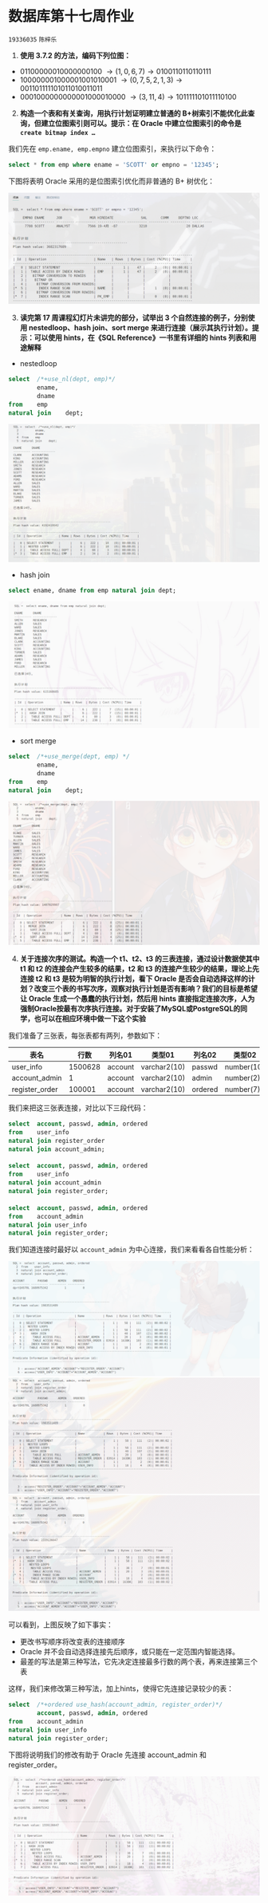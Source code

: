 # 数据库第十七周作业
`19336035` `陈梓乐`

1. **使用 3.7.2 的方法，编码下列位图：**
- 01100000010000000100
$\rightarrow(1, 0, 6, 7)\rightarrow 0100110110110111$
- 100000001000001001010001
$\rightarrow(0, 7, 5, 2, 1, 3)\rightarrow001101111101011010011011$
- 0001000000000001000010000
$\rightarrow(3, 11, 4)\rightarrow101111101011110100$

2. **构造一个表和有关查询，用执行计划证明建立普通的 B+树索引不能优化此查询，但建立位图索引则可以。提示：在 Oracle 中建立位图索引的命令是 `create bitmap index …`**

我们先在 `emp.ename, emp.empno` 建立位图索引，来执行以下命令：
```sql
select * from emp where ename = 'SCOTT' or empno = '12345';
```
下图将表明 Oracle 采用的是位图索引优化而非普通的 B+ 树优化：

![](../img/95.png)

3. **读完第 17 周课程幻灯片未讲完的部分，试举出 3 个自然连接的例子，分别使用 nestedloop、hash join、sort merge 来进行连接（展示其执行计划）。提示：可以使用 hints，在《SQL Reference》一书里有详细的 hints 列表和用途解释** 

- nestedloop
```sql
select  /*+use_nl(dept, emp)*/ 
        ename, 
        dname 
from    emp 
natural join    dept;
```

![](../img/97.png)
- hash join
```sql
select ename, dname from emp natural join dept; 
```

![](../img/96.png)

- sort merge
```sql
select  /*+use_merge(dept, emp) */ 
        ename, 
        dname 
from    emp 
natural join    dept;
```

![](../img/98.png)

4. **关于连接次序的测试。构造一个 t1、t2、t3 的三表连接，通过设计数据使其中 t1 和 t2 的连接会产生较多的结果，t2 和 t3 的连接产生较少的结果，理论上先连接 t2 和 t3 是较为明智的执行计划，看下 Oracle 是否会自动选择这样的计划？改变三个表的书写次序，观察对执行计划是否有影响？我们的目标是希望让 Oracle 生成一个愚蠢的执行计划，然后用 hints 直接指定连接次序，人为强制Oracle按最有次序执行连接。对于安装了MySQL或PostgreSQL的同学，也可以在相应环境中做一下这个实验**

我们准备了三张表，每张表都有两列，参数如下：

|表名|行数|列名01|类型01|列名02|类型02|
|-|-|-|-|-|-|
|user_info|1500628|account|varchar2(10)|passwd|number(10)|
|account_admin|1|account|varchar2(10)|admin|number(2)|
|register_order|100001|account|varchar2(10)|ordered|number(7)|

我们来把这三张表连接，对比以下三段代码：
```sql
select  account, passwd, admin, ordered
from    user_info
natural join register_order
natural join account_admin;

select  account, passwd, admin, ordered
from    user_info
natural join account_admin
natural join register_order;

select  account, passwd, admin, ordered
from    account_admin
natural join user_info
natural join register_order;
```

我们知道连接时最好以 `account_admin` 为中心连接，我们来看看各自性能分析：

![](../img/99.png)
![](../img/100.png)
![](../img/101.png)

可以看到，上图反映了如下事实：
- 更改书写顺序将改变表的连接顺序
- Oracle 并不会自动选择连接先后顺序，或只能在一定范围内智能选择。
- 最差的写法是第三种写法，它先决定连接最多行数的两个表，再来连接第三个表

这样，我们来修改第三种写法，加上hints，使得它先连接记录较少的表：
```sql
select  /*+ordered use_hash(account_admin, register_order)*/
        account, passwd, admin, ordered
from    account_admin
natural join user_info
natural join register_order;
```

下图将说明我们的修改有助于 Oracle 先连接 account_admin 和 register_order。

![](../img/102.png)